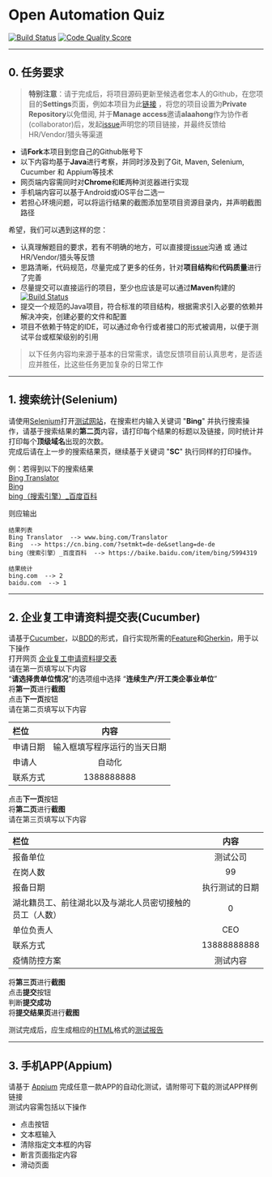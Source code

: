 # Open Automation Quiz
[![Build Status](https://github.com/alaahong/open_automation_quiz/workflows/CI/badge.svg)](https://github.com/alaahong/open_automation_quiz)
[![Code Quality Score](https://www.code-inspector.com/project/4050/score/svg)](https://www.code-inspector.com/project/4050/score/svg)

------

## 0. 任务要求

> **特别注意**：请于完成后，将项目源码更新至候选者您本人的Github，在您项目的**Settings**页面，例如本项目为此[链接](https://github.com/alaahong/open_automation_quiz/settings/access) ，将您的项目设置为**Private Repository**以免借阅, 并于**Manage access**邀请**alaahong**作为协作者(collaborator)后，发起[issue](https://github.com/alaahong/open_automation_quiz/issues)声明您的项目链接，并最终反馈给HR/Vendor/猎头等渠道 

* 请**Fork**本项目到您自己的Github账号下
* 以下内容均基于**Java**进行考察，并同时涉及到了Git, Maven, Selenium, Cucumber 和 Appium等技术  
* 网页端内容需同时对**Chrome**和**IE**两种浏览器进行实现  
* 手机端内容可以基于Android或iOS平台二选一  
* 若担心环境问题，可以将运行结果的截图添加至项目资源目录内，并声明截图路径 

希望，我们可以遇到这样的您：
* 认真理解题目的要求，若有不明确的地方，可以直接提[issue](https://github.com/alaahong/open_automation_quiz/issues)沟通 或 通过HR/Vendor/猎头等反馈
* 思路清晰，代码规范，尽量完成了更多的任务，针对**项目结构**和**代码质量**进行了完善  
* 尽量提交可以直接运行的项目，至少也应该是可以通过**Maven**构建的 [![Build Status](https://github.com/alaahong/open_automation_quiz/workflows/CI/badge.svg)](https://github.com/alaahong/open_automation_quiz)
* 提交一个规范的Java项目，符合标准的项目结构，根据需求引入必要的依赖并解决冲突，创建必要的文件和配置
* 项目不依赖于特定的IDE，可以通过命令行或者接口的形式被调用，以便于测试平台或框架级别的引用

> 以下任务内容均来源于基本的日常需求，请您反馈项目前认真思考，是否适应并胜任，比这些任务更加复杂的日常工作


******
## 1. 搜索统计(Selenium)  

请使用[Selenium](https://github.com/SeleniumHQ/selenium)打开[测试网站](http://www.ianzhang.cn/bing/)，在搜索栏内输入关键词 "**Bing**" 并执行搜索操作，请基于搜索结果的**第二页**内容，请打印每个结果的标题以及链接，同时统计并打印每个**顶级域名**出现的次数。  
完成后请在上一步的搜索结果页，继续基于关键词 "**SC**" 执行同样的打印操作。

 例：若得到以下的搜索结果   
 [Bing Translator](www.bing.com/Translator)   
 [Bing](https://cn.bing.com/?setmkt=de-de&setlang=de-de)   
 [bing（搜索引擎）_百度百科](https://baike.baidu.com/item/bing/5994319)   

 则应输出  
```   
结果列表  
Bing Translator  --> www.bing.com/Translator   
Bing  --> https://cn.bing.com/?setmkt=de-de&setlang=de-de    
bing（搜索引擎）_百度百科  --> https://baike.baidu.com/item/bing/5994319   

结果统计 
bing.com  --> 2
baidu.com  --> 1  
```
******
## 2. 企业复工申请资料提交表(Cucumber)    

请基于[Cucumber](https://cucumber.io/)，以[BDD](https://cucumber.io/docs/bdd/)的形式，自行实现所需的[Feature](https://cucumber.io/docs/gherkin/reference/#feature)和[Gherkin](https://cucumber.io/docs/gherkin/)，用于以下操作  
打开网页 [企业复工申请资料提交表](https://templates.jinshuju.net/detail/Dv9JPD)  
请在第一页填写以下内容  
“**请选择贵单位情况**”的选项组中选择 “**连续生产/开工类企事业单位**”  
将**第一页**进行**截图**  
点击**下一页**按钮  
请在第二页填写以下内容  

| 栏位     |             内容             |
| :------- | :--------------------------: |
| 申请日期 | 输入框填写程序运行的当天日期 |
| 申请人   |            自动化            |
| 联系方式 |          1388888888          |

点击**下一页**按钮  
将**第二页**进行**截图**  
请在第三页填写以下内容  

| 栏位                                                     |      内容      |
| :------------------------------------------------------- | :------------: |
| 报备单位                                                 |    测试公司    |
| 在岗人数                                                 |       99       |
| 报备日期                                                 | 执行测试的日期 |
| 湖北籍员工、前往湖北以及与湖北人员密切接触的员工（人数） |       0        |
| 单位负责人                                               |      CEO       |
| 联系方式                                                 |  13888888888   |
| 疫情防控方案                                             |    测试内容    |

将**第三页**进行**截图**  
点击**提交**按钮  
判断**提交成功**  
将**提交结果页**进行**截图**  

测试完成后，应生成相应的[HTML](https://cucumber.io/docs/cucumber/reporting/)格式的[测试报告](https://cucumber.io/docs/cucumber/reporting/#built-in-reporter-plugins)   
******

## 3. 手机APP(Appium)  

请基于 [Appium](http://appium.io/)  完成任意一款APP的自动化测试，请附带可下载的测试APP样例链接  
测试内容需包括以下操作  

* 点击按钮
* 文本框输入
* 清除指定文本框的内容  
* 断言页面指定内容
* 滑动页面

